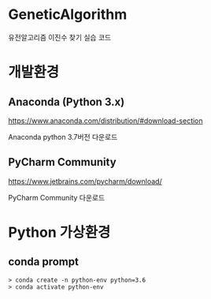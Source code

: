 # GeneticAlgorithm
유전알고리즘 이진수 찾기 실습 코드



# 개발환경

## Anaconda (Python 3.x)

https://www.anaconda.com/distribution/#download-section



Anaconda python 3.7버전 다운로드



## PyCharm Community

https://www.jetbrains.com/pycharm/download/



PyCharm Community 다운로드



# Python 가상환경

## conda prompt

```
> conda create -n python-env python=3.6
> conda activate python-env
```

